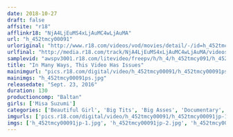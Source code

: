```yaml
---
date: 2018-10-27
draft: false
affsite: "r18"
afflinkr18: "NjA4LjEuMS4xLjAuMC4wLjAuMA"
url: "h_452tmcy00091"
urloriginal: "http://www.r18.com/videos/vod/movies/detail/-/id=h_452tmcy00091"
urlfinal: "http://media.r18.com/track/NjA4LjEuMS4xLjAuMC4wLjAuMA/videos/vod/movies/detail/-/id=h_452tmcy00091"
samplevid: "awspv3001.r18.com/litevideo/freepv/h/h_4/h_452tmcy091/h_452tmcy091_dmb_w.mp4"
title: "In Many Ways, This Video Has Issues"
mainimgurl: "pics.r18.com/digital/video/h_452tmcy00091/h_452tmcy00091ps.jpg"
mainimgs: "h_452tmcy00091ps.jpg"
releasedate: "Sept. 23, 2016"
duration: 130
productioncomp: "Baltan"
girls: ['Misa Suzumi']
categories: ['Beautiful Girl', 'Big Tits', 'Big Asses', 'Documentary', 'Featured Actress', 'Hi-Def']
imgurls: ['pics.r18.com/digital/video/h_452tmcy00091/h_452tmcy00091jp-1.jpg', 'pics.r18.com/digital/video/h_452tmcy00091/h_452tmcy00091jp-2.jpg', 'pics.r18.com/digital/video/h_452tmcy00091/h_452tmcy00091jp-3.jpg', 'pics.r18.com/digital/video/h_452tmcy00091/h_452tmcy00091jp-4.jpg', 'pics.r18.com/digital/video/h_452tmcy00091/h_452tmcy00091jp-5.jpg', 'pics.r18.com/digital/video/h_452tmcy00091/h_452tmcy00091jp-6.jpg', 'pics.r18.com/digital/video/h_452tmcy00091/h_452tmcy00091jp-7.jpg', 'pics.r18.com/digital/video/h_452tmcy00091/h_452tmcy00091jp-8.jpg', 'pics.r18.com/digital/video/h_452tmcy00091/h_452tmcy00091jp-9.jpg', 'pics.r18.com/digital/video/h_452tmcy00091/h_452tmcy00091jp-10.jpg', 'pics.r18.com/digital/video/h_452tmcy00091/h_452tmcy00091jp-11.jpg', 'pics.r18.com/digital/video/h_452tmcy00091/h_452tmcy00091jp-12.jpg', 'pics.r18.com/digital/video/h_452tmcy00091/h_452tmcy00091jp-13.jpg', 'pics.r18.com/digital/video/h_452tmcy00091/h_452tmcy00091jp-14.jpg', 'pics.r18.com/digital/video/h_452tmcy00091/h_452tmcy00091jp-15.jpg', 'pics.r18.com/digital/video/h_452tmcy00091/h_452tmcy00091jp-16.jpg', 'pics.r18.com/digital/video/h_452tmcy00091/h_452tmcy00091jp-17.jpg', 'pics.r18.com/digital/video/h_452tmcy00091/h_452tmcy00091jp-18.jpg', 'pics.r18.com/digital/video/h_452tmcy00091/h_452tmcy00091jp-19.jpg', 'pics.r18.com/digital/video/h_452tmcy00091/h_452tmcy00091jp-20.jpg']
imgs: ['h_452tmcy00091jp-1.jpg', 'h_452tmcy00091jp-2.jpg', 'h_452tmcy00091jp-3.jpg', 'h_452tmcy00091jp-4.jpg', 'h_452tmcy00091jp-5.jpg', 'h_452tmcy00091jp-6.jpg', 'h_452tmcy00091jp-7.jpg', 'h_452tmcy00091jp-8.jpg', 'h_452tmcy00091jp-9.jpg', 'h_452tmcy00091jp-10.jpg', 'h_452tmcy00091jp-11.jpg', 'h_452tmcy00091jp-12.jpg', 'h_452tmcy00091jp-13.jpg', 'h_452tmcy00091jp-14.jpg', 'h_452tmcy00091jp-15.jpg', 'h_452tmcy00091jp-16.jpg', 'h_452tmcy00091jp-17.jpg', 'h_452tmcy00091jp-18.jpg', 'h_452tmcy00091jp-19.jpg', 'h_452tmcy00091jp-20.jpg']
---
```

